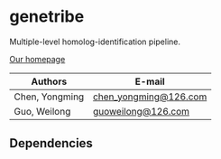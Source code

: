 # genetribe

Multiple-level homolog-identification pipeline.

[Our homepage]()

Authors | E-mail
------------ | -------------
Chen, Yongming | chen_yongming@126.com
Guo, Weilong | guoweilong@126.com

## Dependencies

